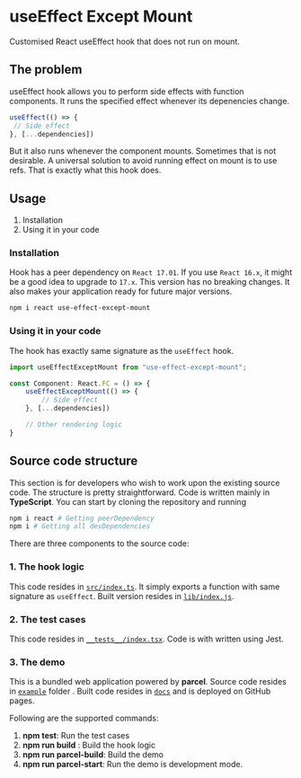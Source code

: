 
# useEffect Except Mount
Customised React useEffect hook that does not run on mount.

## The problem
useEffect hook allows you to perform side effects with function components. It runs the specified effect whenever its depenencies change.

   ```javascript
   useEffect(() => {
	// Side effect
}, [...dependencies])
   ```

But it also runs whenever the component mounts. Sometimes that is not desirable. A universal solution to avoid running effect on mount is to use refs. That is exactly what this hook does.

## Usage

 1. Installation
 2. Using it in your code


### Installation
Hook has a peer dependency on `React 17.01`. If you use `React 16.x`, it might be a good idea to upgrade to `17.x`. This version has no breaking changes. It also makes your application ready for future major versions.

```bash
npm i react use-effect-except-mount
```
### Using it in your code
The hook has exactly same signature as the `useEffect` hook.

```javascript
import useEffectExceptMount from "use-effect-except-mount";

const Component: React.FC = () => {
	useEffectExceptMount(() => {
		// Side effect
	}, [...dependencies])

	// Other rendering logic
}
```

## Source code structure
This section is for developers who wish to work upon the existing source code. The structure is pretty straightforward. Code is written mainly in **TypeScript**.  You can start by cloning the repository and running
```bash
npm i react # Getting peerDependency
npm i # Getting all devDependencies
```

There are three components to the source code:

### 1. The hook logic
This code resides in [`src/index.ts`](./src/index.ts).  It simply exports a function with same signature as `useEffect`. Built version resides in [`lib/index.js`](./lib/index.js).

### 2. The test cases
This code resides in [`__tests__/index.tsx`](./__tests__/index.tsx). Code is with written using Jest.

### 3. The demo
This is a bundled web application powered by **parcel**. Source code resides in [`example`](./example) folder . Built code resides in [`docs`](./docs) and is deployed on GitHub pages.

Following are the supported commands:
1. **npm test**: Run the test cases
2. **npm run build** : Build the hook logic
3. **npm  run parcel-build**: Build the demo
4. **npm run parcel-start**: Run the demo is development mode.
